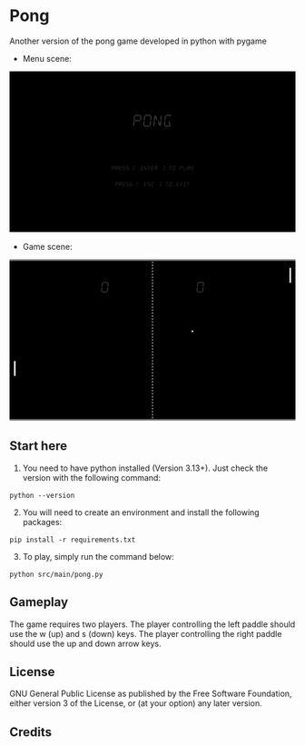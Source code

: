# Pong

Another version of the pong game developed in python with pygame

* Menu scene:

![image](/docs/images/menu_scene.png "Screenshot - Menu scene")

* Game scene:

![image](/docs/images/game_scene.png "Screenshot - Main scene")

## Start here

1. You need to have python installed (Version 3.13+). Just check the version with the following command:

```
python --version
```

2. You will need to create an environment and install the following packages:

```
pip install -r requirements.txt
```

3. To play, simply run the command below:

```
python src/main/pong.py
```

## Gameplay

The game requires two players. The player controlling the left paddle should use the w (up) and s (down) keys. The player controlling the right paddle should use the up and down arrow keys.

## License

GNU General Public License as published by the Free Software Foundation, either version 3 of the License, or (at your option) any later version.

## Credits